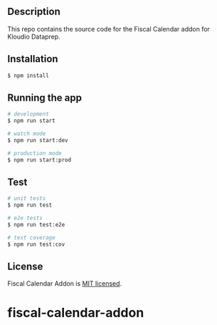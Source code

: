 
## Description
 
This repo contains the source code for the Fiscal Calendar addon for Kloudio Dataprep.

## Installation

```bash
$ npm install
```

## Running the app

```bash
# development
$ npm run start

# watch mode
$ npm run start:dev

# production mode
$ npm run start:prod
```

## Test

```bash
# unit tests
$ npm run test

# e2e tests
$ npm run test:e2e

# test coverage
$ npm run test:cov
```

## License

  Fiscal Calendar Addon is [MIT licensed](https://github.com/Kloudio/fiscal-calendar-addon/blob/main/LICENSE).
# fiscal-calendar-addon
